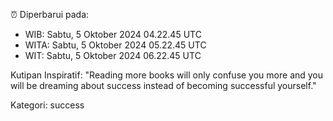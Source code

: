 ⏰ Diperbarui pada:
- WIB: Sabtu, 5 Oktober 2024 04.22.45 UTC
- WITA: Sabtu, 5 Oktober 2024 05.22.45 UTC
- WIT: Sabtu, 5 Oktober 2024 06.22.45 UTC

Kutipan Inspiratif:
"Reading more books will only confuse you more and you will be dreaming about success instead of becoming successful yourself."


Kategori: success

